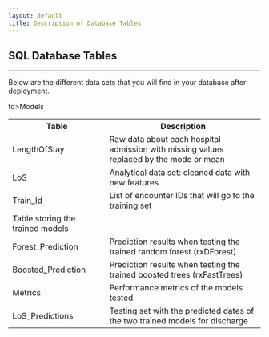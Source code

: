 ```yaml
---
layout: default
title: Description of Database Tables
---
```


## SQL Database Tables
--------------------------

Below are the different data sets that you will find in your database after deployment. 

<table class="table table-striped table-condensed">
   <tr>
    <th>Table</th>
    <th>Description</th>
  </tr>
  <tr>
    <td>LengthOfStay</td>
    <td>Raw data about each hospital admission with missing values replaced by the mode or mean </td>
  </tr>
  <tr>
    <td>LoS </td>
    <td>Analytical data set: cleaned data with new features</td>
  </tr>
  <tr>
    <td>Train_Id</td>
    <td>List of encounter IDs that will go to the training set</td>
  </tr>
    <tr>
    td>Models</td>
    <td>Table storing the trained models</td>
  </tr>
    <tr>
    <td>Forest_Prediction</td>
    <td>Prediction results when testing the trained random forest (rxDForest)</td>
  </tr>
    <tr>
    <td>Boosted_Prediction</td>
    <td>Prediction results when testing the trained boosted trees (rxFastTrees)</td>
  </tr>
    <tr>
    <td>Metrics</td>
    <td>Performance metrics of the models tested</td>
  </tr>
  <tr>
    <td>LoS_Predictions</td>
    <td>Testing set with the predicted dates of the two trained models for discharge</td>
  </tr>

</table>

